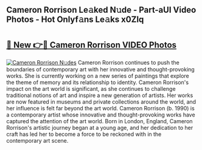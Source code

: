 ## Cameron Rorrison Le𝚊ked N𝚞de - Part-aUI Video Photos - Hot Onlyf𝚊ns Le𝚊ks x0ZIq

# <h2><a href="http://ac12444.deff.icu/?id=Cameron+Rorrison">🔗 New 👉🔴 Cameron Rorrison VIDEO Photos</a></h2>

[![Cameron Rorrison N𝚞des](https://i.imgur.com/rIISA9y.gif)](http://ac12444.deff.icu/?id=Cameron+Rorrison)
Cameron Rorrison continues to push the boundaries of contemporary art with her innovative and thought-provoking works. She is currently working on a new series of paintings that explore the theme of memory and its relationship to identity. Cameron Rorrison's impact on the art world is significant, as she continues to challenge traditional notions of art and inspire a new generation of artists. Her works are now featured in museums and private collections around the world, and her influence is felt far beyond the art world. Cameron Rorrison (b. 1990) is a contemporary artist whose innovative and thought-provoking works have captured the attention of the art world. Born in London, England, Cameron Rorrison's artistic journey began at a young age, and her dedication to her craft has led her to become a force to be reckoned with in the contemporary art scene.
